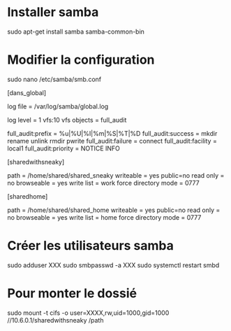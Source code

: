 # Installer samba
sudo apt-get install samba samba-common-bin

# Modifier la configuration
sudo nano /etc/samba/smb.conf

[dans_global]

   <!-- création des logs -->
   log file = /var/log/samba/global.log

   log level = 1 vfs:10
   vfs objects = full_audit

   full_audit:prefix = %u|%U|%I|%m|%S|%T|%D
   full_audit:success = mkdir rename unlink rmdir pwrite
   full_audit:failure = connect
   full_audit:facility = local1
   full_audit:priority = NOTICE INFO

   <!-- local1.*        /var/log/samba/log.audit
   les log de rsyslog (var/log/syslog) marqué local1 sont redirigé dans /var/log/samba/log.audit
   /etc/init.d/rsyslog restart -->

[sharedwithsneaky]

   <!-- création du dossié de partage avec Arnaud -->
path = /home/shared/shared_sneaky
writeable = yes
public=no
read only = no
browseable = yes
write list = work
force directory mode = 0777

[sharedhome]

   <!-- création du dossié de partage pour la maison -->
path = /home/shared/shared_home
writeable = yes
public=no
read only = no
browseable = yes
write list = home
force directory mode = 0777


# Créer les utilisateurs samba
sudo adduser XXX
sudo smbpasswd -a XXX
sudo systemctl restart smbd

# Pour monter le dossié
sudo mount -t cifs -o user=XXXX,rw,uid=1000,gid=1000 //10.6.0.1/sharedwithsneaky /path


